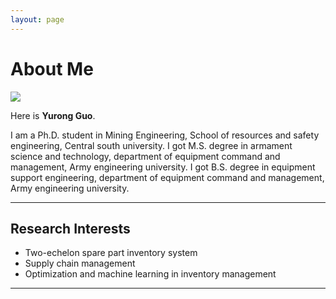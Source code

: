 ```yaml
---
layout: page
---
```


# About Me

<img src="https://GuoYR-OR.github.io/Guoyurong.jpg" class="floatpic">

Here is **Yurong Guo**.<br>

I am a Ph.D. student in Mining Engineering, School of resources and safety engineering, Central south university.
I got M.S. degree in armament science and technology, department of equipment command and management, Army engineering university.
I got B.S. degree in equipment support engineering, department of equipment command and management, Army engineering university.

---

## Research Interests

- Two-echelon spare part inventory system 
- Supply chain management
- Optimization and machine learning in inventory management

---
